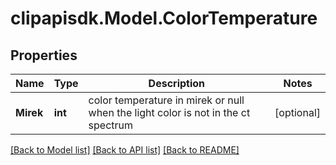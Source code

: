 # clipapisdk.Model.ColorTemperature

## Properties

Name | Type | Description | Notes
------------ | ------------- | ------------- | -------------
**Mirek** | **int** | color temperature in mirek or null when the light color is not in the ct spectrum | [optional] 

[[Back to Model list]](../README.md#documentation-for-models) [[Back to API list]](../README.md#documentation-for-api-endpoints) [[Back to README]](../README.md)

